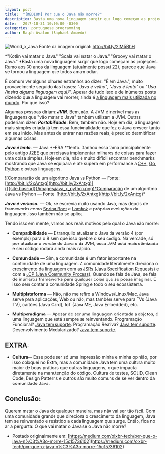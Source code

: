 ```yaml
---
layout: post
title:  "[MEDIUM] Por que o Java não morre?"
description: Basta uma nova linguagem surgir que logo começam as projeções. Rumo aos 30 anos da linguagem, parece que Java se tornou a linguagem que todos amam odiar. Por que o Java não morre então?
date:   2017-10-31 10:00:00 -0300
categories: portuguese programming
author: Ralph Avalon (Raphael Amoedo)
---
```


![World_x_Java]({{site.baseurl}}/images/world_x_java.jpeg)
Fonte da imagem original: http://bit.ly/2lM5BhH

*"Kotlin vai matar o Java." "Scala vai matar o Java." "Groovy vai matar o Java." *Basta uma nova linguagem surgir que logo começam as projeções. Rumo aos 30 anos da linguagem (atualmente possui 22), parece que Java se tornou a linguagem que todos amam odiar.

É comum ver alguns olhares estranhos ao dizer: "É em Java.", muito provavelmente seguido das frases: "*Java é velho*", "*Java é lento*" ou "*Usa {insira alguma linguagem aqui}*". Apesar de tudo isso e de inúmeros posts dizendo que a linguagem vai morrer, ainda é [a linguagem mais utilizada no mundo](https://www.tiobe.com/tiobe-index/). Por que isso?

Algumas pessoas diriam: ***JVM***. Bem, não. A JVM é incrível mas as linguagens que "vão matar o Java" também utilizam a JVM. Outras poderiam dizer: ***Portabilidade***. Bem, também não. Hoje em dia, a linguagem mais simples criada já tem essa funcionalidade que fez o Java crescer tanto em seu início. Mas antes de entrar nas razões reais, é preciso desmitificar algumas coisas:

***Java é lento.*** — Java **ERA **lento. Ganhou essa fama principalmente pelo antigo J2EE que precisava implementar milhares de coisas para fazer uma coisa simples. Hoje em dia, não é muito difícil encontrar benchmarks mostrando que Java se equipara e até supera em performance a [C++](http://blog.optionscity.com/java-vs.-c-performance-face-off-part-ii), [Go](https://benchmarksgame.alioth.debian.org/u64q/go.html), [Python](https://benchmarksgame.alioth.debian.org/u64q/compare.php?lang=java&lang2=python3) e outras linguagens.

![Comparação de um algoritmo Java vs Python — Fonte: [http://bit.ly/2xAntxg](http://bit.ly/2xAntxg)]({{site.baseurl}}/images/java_x_python.png)*Comparação de um algoritmo Java vs Python — Fonte: [http://bit.ly/2xAntxg](http://bit.ly/2xAntxg)*

***Java é verboso.*** — Ok, se escrevia muito usando Java, mas depois de frameworks como [Spring Boot](https://projects.spring.io/spring-boot/) e [Lombok](http://jnb.ociweb.com/jnb/jnbJan2010.html) e próprias evoluções da linguagem, isso também não se aplica.

Tendo isso em mente, vamos aos reais motivos pelo qual o Java não morre:

* **Compatibilidade** — É tranquilo atualizar o Java da versão 4 (por exemplo) para o 8 sem que isso quebre o seu código. Na verdade, só por atualizar a versão do Java e da JVM, essa JVM está mais otimizada e seu código rodará ainda mais rápido.

* **Comunidade** — Sim, a comunidade é um fator importante na continuidade de uma linguagem. A comunidade literalmente direciona o crescimento da linguagem com as [JSRs (Java Specification Requests)](https://pt.wikipedia.org/w/index.php?title=JSR&redirect=yes) e com a [JCP (Java Community Process)](https://pt.wikipedia.org/wiki/Java_Community_Process). Quando se fala de Java, se fala de inúmeros frameworks para qualquer coisa que se possa imaginar. E isso sem contar a comunidade Spring e todo o seu ecossistema.

* **Multiplataforma** — Não, não me refiro a Windows/Linux/Mac. Java serve para aplicações, Web ou não, mas também serve para TVs (Java TV), cartões (Java Card), IoT (Java ME, Java Embedded), etc.

* **Multiparadigma** — Apesar de ser uma linguagem orientada a objetos, é uma linguagem que está sempre se reinventando. Programação Funcional? [Java tem suporte](https://dzone.com/articles/functional-programming-java-8). Programação Reativa? [Java tem suporte](https://dzone.com/articles/rxjava-part-1-a-quick-introduction). Desenvolvimento Modularizado? [Java tem suporte](http://blog.caelum.com.br/java-9-na-pratica-jigsaw/).

## EXTRA:

* **Cultura**— Esse pode ser só uma impressão minha e minha opinião, por isso coloquei no Extra, mas a comunidade Java tem uma cultura muito maior de boas práticas que outras linguagens, o que impacta diretamente na manutenção do código. Cultura de testes, SOLID, Clean Code, Design Patterns e outros são muito comuns de se ver dentro da comunidade Java.

## Conclusão:

Querem matar o Java de qualquer maneira, mas não vai ser tão fácil. Com uma comunidade grande que direciona o crescimento da linguagem, Java tem se reinventado e resistido a cada linguagem que surge. Então, fica no ar a pergunta: O que vai matar o Java se o Java não morre?

- Postado originalmente em: [https://medium.com/olxbr-tech/por-que-o-java-n%C3%A3o-morre-15c15736102](https://medium.com/olxbr-tech/por-que-o-java-n%C3%A3o-morre-15c15736102)